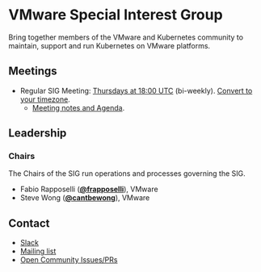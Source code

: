 <!---
This is an autogenerated file!

Please do not edit this file directly, but instead make changes to the
sigs.yaml file in the project root.

To understand how this file is generated, see https://git.k8s.io/community/generator/README.md
-->
# VMware Special Interest Group

Bring together members of the VMware and Kubernetes community to maintain, support and run Kubernetes on VMware platforms.

## Meetings
* Regular SIG Meeting: [Thursdays at 18:00 UTC](https://VMware.zoom.us/j/181493332) (bi-weekly). [Convert to your timezone](http://www.thetimezoneconverter.com/?t=18:00&tz=UTC).
  * [Meeting notes and Agenda](https://docs.google.com/document/d/1RV0nVtlPoAtM0DQwNYxYCC9lHfiHpTNatyv4bek6XtA/edit?usp=sharing).

## Leadership

### Chairs
The Chairs of the SIG run operations and processes governing the SIG.

* Fabio Rapposelli (**[@frapposelli](https://github.com/frapposelli)**), VMware
* Steve Wong (**[@cantbewong](https://github.com/cantbewong)**), VMware

## Contact
* [Slack](https://kubernetes.slack.com/messages/sig-vmware)
* [Mailing list](https://groups.google.com/forum/#!forum/kubernetes-sig-vmware)
* [Open Community Issues/PRs](https://github.com/kubernetes/community/labels/sig%2Fvmware)

<!-- BEGIN CUSTOM CONTENT -->

<!-- END CUSTOM CONTENT -->
